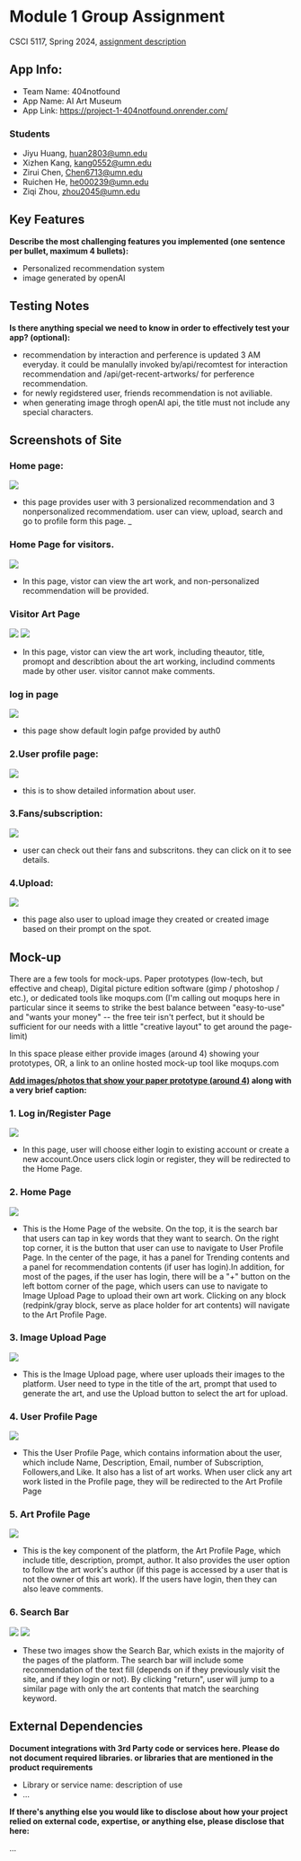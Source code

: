 # Module 1 Group Assignment

CSCI 5117, Spring 2024, [assignment description](https://canvas.umn.edu/courses/413159/pages/project-1)

## App Info:

* Team Name: 404notfound
* App Name: AI Art Museum
* App Link: <https://project-1-404notfound.onrender.com/>

### Students

* Jiyu Huang, huan2803@umn.edu
* Xizhen Kang, kang0552@umn.edu
* Zirui Chen, Chen6713@umn.edu
* Ruichen He, he000239@umn.edu
* Ziqi Zhou, zhou2045@umn.edu

## Key Features

**Describe the most challenging features you implemented
(one sentence per bullet, maximum 4 bullets):**

* Personalized recommendation system
* image generated by openAI


## Testing Notes

**Is there anything special we need to know in order to effectively test your app? (optional):**

* recommendation by interaction and perference is updated 3 AM everyday. it could be manulally invoked by/api/recomtest for interaction recommendation and /api/get-recent-artworks/ for perference recommendation.
* for newly regidstered user, friends recommendation is not aviliable.
* when generating image throgh openAI api, the title must not include any special characters. 


## Screenshots of Site

### Home page:
![](https://github.com/csci5117s24/project-1-404notfound/blob/main/pics/AI%20Art%20Museum.png)
- this page provides user with 3 persionalized recommendation and 3 nonpersonalized recommendatiom. user can view, upload, search and go to profile form this page.
_

### Home Page for visitors.
![](https://github.com/csci5117s24/project-1-404notfound/blob/main/screenshots/homeForVisitor.png)
- In this page, vistor can view the art work, and non-personalized recommendation will be provided. 

### Visitor Art Page
![](https://github.com/csci5117s24/project-1-404notfound/blob/main/screenshots/visitor_art_page.png)
![](https://github.com/csci5117s24/project-1-404notfound/blob/main/screenshots/visitor_art_page_2.png)
- In this page, vistor can view the art work, including theautor, title, promopt and describtion about the art working, includind comments made by other user. visitor cannot make comments. 


### log in page
![](https://github.com/csci5117s24/project-1-404notfound/blob/main/screenshots/login.png)
- this page show default login pafge provided by auth0
### 2.User profile page:
![](https://github.com/csci5117s24/project-1-404notfound/blob/main/pics/user_profile.png)
- this is to show detailed information about user.

### 3.Fans/subscription:
![](https://github.com/csci5117s24/project-1-404notfound/blob/main/pics/fans%3Asubscription.png)
- user can check out their fans and subscritons. they can click on it to see details.

### 4.Upload:
![](https://github.com/csci5117s24/project-1-404notfound/blob/main/pics/upload.png)
- this page also user to upload image they created or created image based on their prompt on the spot. 
## Mock-up 

There are a few tools for mock-ups. Paper prototypes (low-tech, but effective and cheap), Digital picture edition software (gimp / photoshop / etc.), or dedicated tools like moqups.com (I'm calling out moqups here in particular since it seems to strike the best balance between "easy-to-use" and "wants your money" -- the free teir isn't perfect, but it should be sufficient for our needs with a little "creative layout" to get around the page-limit)

In this space please either provide images (around 4) showing your prototypes, OR, a link to an online hosted mock-up tool like moqups.com

**[Add images/photos that show your paper prototype (around 4)](https://stackoverflow.com/questions/10189356/how-to-add-screenshot-to-readmes-in-github-repository) along with a very brief caption:**
### 1. Log in/Register Page
![](https://github.com/csci5117s24/project-1-404notfound/blob/main/mock/RegisterPagelogin.png)
- In this page, user will choose either login to existing account or create a new account.Once users click login or register, they will be redirected to the Home Page.
### 2. Home Page
![](https://github.com/csci5117s24/project-1-404notfound/blob/main/mock/homepage.png)
- This is the Home Page of the website. On the top, it is the search bar that users can tap in key words that they want to search. On the right top corner, it is the button that user can use to navigate to User Profile Page. In the center of the page, it has a panel for Trending contents and a panel for recommendation contents (if user has login).In addition, for most of the pages, if the user has login, there will be a "+" button on the left bottom corner of the page, which users can use to navigate to Image Upload Page to upload their own art work. Clicking on any block (redpink/gray block, serve as place holder for art contents) will navigate to the Art Profile Page.
### 3. Image Upload Page
![](https://github.com/csci5117s24/project-1-404notfound/blob/main/mock/image_upload.png)
- This is the Image Upload page, where user uploads their images to the platform. User need to type in the title of the art, prompt that used to generate the art, and use the Upload button to select the art for upload.
### 4. User Profile Page
![](https://github.com/csci5117s24/project-1-404notfound/blob/main/mock/user_prof_page.png)
- This the User Profile Page, which contains information about the user, which include Name, Description, Email, number of Subscription, Followers,and Like. It also has a list of art works. When user click any art work listed in the Profile page, they will be redirected to the Art Profile Page
### 5. Art Profile Page
![](https://github.com/csci5117s24/project-1-404notfound/blob/main/mock/profile.png)
- This is the key component of the platform, the Art Profile Page, which include title, description, prompt, author. It also provides the user option to follow the art work's author (if this page is accessed by a user that is not the owner of this art work). If the users have login, then they can also leave comments.
### 6. Search Bar
![](https://github.com/csci5117s24/project-1-404notfound/blob/main/mock/search_with_login.png)
![](https://github.com/csci5117s24/project-1-404notfound/blob/main/mock/search_without_login.png)
- These two images show the Search Bar, which exists in the majority of the pages of the platform. The search bar will include some reconmendation of the text fill (depends on if they previously visit the site, and if they login or not). By clicking "return", user will jump to a similar page with only the art contents that match the searching keyword.




## External Dependencies

**Document integrations with 3rd Party code or services here.
Please do not document required libraries. or libraries that are mentioned in the product requirements**

* Library or service name: description of use
* ...

**If there's anything else you would like to disclose about how your project
relied on external code, expertise, or anything else, please disclose that
here:**

...

